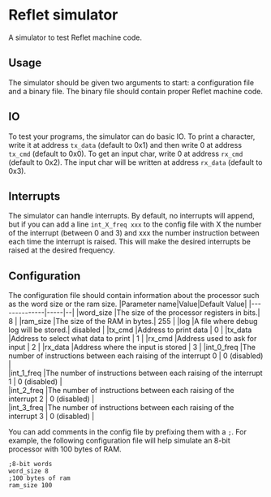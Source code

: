 # Reflet simulator
A simulator to test Reflet machine code. 

## Usage
The simulator should be given two arguments to start: a configuration file and a binary file. The binary file should contain proper Reflet machine code.

## IO
To test your programs, the simulator can do basic IO. To print a character, write it at address `tx_data` (default to 0x1) and then write 0 at address `tx_cmd` (default to 0x0). To get an input char, write 0 at address `rx_cmd` (default to 0x2). The input char will be written at address `rx_data` (default to 0x3).

## Interrupts
The simulator can handle interrupts. By default, no interrupts will append, but if you can add a line `int_X_freq xxx` to the config file with X the number of the interrupt (between 0 and 3) and xxx the number instruction between each time the interrupt is raised. This will make the desired interrupts be raised at the desired frequency.

## Configuration
The configuration file should contain information about the processor such as the word size or the ram size.
|Parameter name|Value|Default Value|
|--------------|-----|--|
|word\_size     |The size of the processor registers in bits.| 8 |
|ram\_size      |The size of the RAM in bytes.| 255 |
|log            |A file where debug log will be stored.| disabled |
|tx\_cmd         |Address to print data | 0 |
|tx\_data        |Address to select what data to print | 1 |
|rx\_cmd         |Address used to ask for input | 2 |
|rx\_data        |Address where the input is stored | 3 |
|int\_0\_freq    |The number of instructions between each raising of the interrupt 0 | 0 (disabled) |   
|int\_1\_freq    |The number of instructions between each raising of the interrupt 1 | 0 (disabled) |   
|int\_2\_freq    |The number of instructions between each raising of the interrupt 2 | 0 (disabled) |   
|int\_3\_freq    |The number of instructions between each raising of the interrupt 3 | 0 (disabled) |   

You can add comments in the config file by prefixing them with a `;`.
For example, the following configuration file will help simulate an 8-bit processor with 100 bytes of RAM.
```
;8-bit words
word_size 8
;100 bytes of ram
ram_size 100
```

